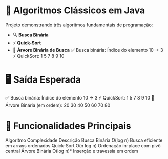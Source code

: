 # 🚀 Algoritmos Clássicos em Java

Projeto demonstrando três algoritmos fundamentais de programação:

- 🔍 **Busca Binária**
- ⚡ **Quick-Sort**
- 🌳 **Árvore Binária de Busca**
✅ Busca binária: Índice do elemento 10 → 3
⚡ QuickSort: 1 5 7 8 9 10 

# 🖥️ Saída Esperada
✅ Busca binária: Índice do elemento 10 → 3
⚡ QuickSort: 1 5 7 8 9 10 
🌳 Árvore Binária (em ordem): 20 30 40 50 60 70 80 

# 🧠 Funcionalidades Principais
Algoritmo	Complexidade	Descrição
Busca Binária	O(log n)	Busca eficiente em arrays ordenados
Quick-Sort	O(n log n)	Ordenação in-place com pivô central
Árvore Binária	O(log n)*	Inserção e travessia em ordem
